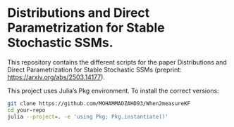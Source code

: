 # Distributions and Direct Parametrization for Stable Stochastic SSMs.
This repository contains the different scripts for the paper Distributions and Direct Parametrization for Stable Stochastic SSMs (preprint: https://arxiv.org/abs/2503.14177). 

This project uses Julia’s Pkg environment. To install the correct versions:

```bash
git clone https://github.com/MOHAMMADZAHD93/When2measureKF
cd your-repo
julia --project=. -e 'using Pkg; Pkg.instantiate()'
```
